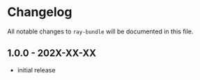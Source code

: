 # Changelog

All notable changes to `ray-bundle` will be documented in this file.

## 1.0.0 - 202X-XX-XX

- initial release
